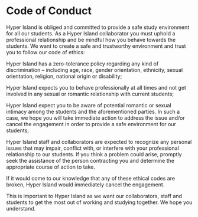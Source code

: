 # Code of Conduct

Hyper Island is obliged and committed to provide a safe study environment for all our students. As a Hyper Island collaborator you must uphold a professional relationship and be mindful how you behave towards the students. We want to create a safe and trustworthy environment and trust you to follow our code of ethics:

Hyper Island has a zero-tolerance policy regarding any kind of discrimination – including age, race, gender orientation, ethnicity, sexual orientation, religion, national origin or disability;

Hyper Island expects you to behave professionally at all times and not get involved in any sexual or romantic relationship with current students;

Hyper Island expect you to be aware of potential romantic or sexual intimacy among the students and the aforementioned parties. In such a case, we hope you will take immediate action to address the issue and/or cancel the engagement in order to provide a safe environment for our students;

Hyper Island staff and collaborators are expected to recognize any personal issues that may impair, conflict with, or interfere with your professional relationship to our students. If you think a problem could arise, promptly seek the assistance of the person contracting you and determine the appropriate course of action to take.

If it would come to our knowledge that any of these ethical codes are broken, Hyper Island would immediately cancel the engagement.

This is important to Hyper Island as we want our collaborators, staff and students to get the most out of working and studying together. We hope you understand.

